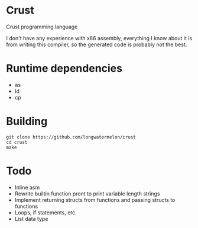 # Crust
Crust programming language

I don't have any experience with x86 assembly, everything I know about it is from writing this compiler, so the generated code is probably not the best.

# Runtime dependencies
* as
* ld
* cp

# Building
```
git clone https://github.com/longwatermelon/crust
cd crust
make
```

# Todo
* Inline asm
* Rewrite builtin function pront to print variable length strings
* Implement returning structs from functions and passing structs to functions
* Loops, if statements, etc.
* List data type

